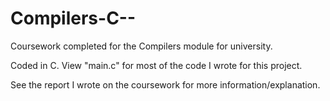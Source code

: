 # Compilers-C--

Coursework completed for the Compilers module for university.

Coded in C. View "main.c" for most of the code I wrote for this project.

See the report I wrote on the coursework for more information/explanation.
